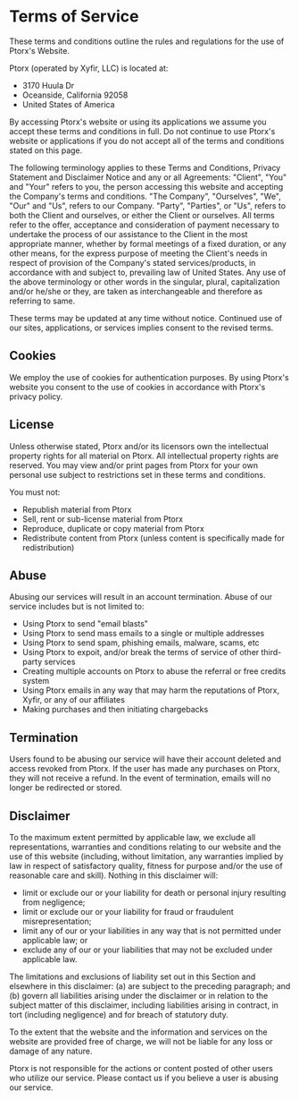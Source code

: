 # Terms of Service

These terms and conditions outline the rules and regulations for the use of Ptorx's Website.

Ptorx (operated by Xyfir, LLC) is located at:

- 3170 Huula Dr
- Oceanside, California 92058
- United States of America

By accessing Ptorx's website or using its applications we assume you accept these terms and conditions in full. Do not continue to use Ptorx's website or applications if you do not accept all of the terms and conditions stated on this page.

The following terminology applies to these Terms and Conditions, Privacy Statement and Disclaimer Notice and any or all Agreements: "Client", "You" and "Your" refers to you, the person accessing this website and accepting the Company's terms and conditions. "The Company", "Ourselves", "We", "Our" and "Us", refers to our Company. "Party", "Parties", or "Us", refers to both the Client and ourselves, or either the Client or ourselves. All terms refer to the offer, acceptance and consideration of payment necessary to undertake the process of our assistance to the Client in the most appropriate manner, whether by formal meetings of a fixed duration, or any other means, for the express purpose of meeting the Client's needs in respect of provision of the Company's stated services/products, in accordance with and subject to, prevailing law of United States. Any use of the above terminology or other words in the singular, plural, capitalization and/or he/she or they, are taken as interchangeable and therefore as referring to same.

These terms may be updated at any time without notice. Continued use of our sites, applications, or services implies consent to the revised terms.

## Cookies

We employ the use of cookies for authentication purposes. By using Ptorx's website you consent to the use of cookies in accordance with Ptorx's privacy policy.

## License

Unless otherwise stated, Ptorx and/or its licensors own the intellectual property rights for all material on Ptorx. All intellectual property rights are reserved. You may view and/or print pages from Ptorx for your own personal use subject to restrictions set in these terms and conditions.

You must not:

- Republish material from Ptorx
- Sell, rent or sub-license material from Ptorx
- Reproduce, duplicate or copy material from Ptorx
- Redistribute content from Ptorx (unless content is specifically made for redistribution)

## Abuse

Abusing our services will result in an account termination. Abuse of our service includes but is not limited to:

- Using Ptorx to send "email blasts"
- Using Ptorx to send mass emails to a single or multiple addresses
- Using Ptorx to send spam, phishing emails, malware, scams, etc
- Using Ptorx to expoit, and/or break the terms of service of other third-party services
- Creating multiple accounts on Ptorx to abuse the referral or free credits system
- Using Ptorx emails in any way that may harm the reputations of Ptorx, Xyfir, or any of our affiliates
- Making purchases and then initiating chargebacks

## Termination

Users found to be abusing our service will have their account deleted and access revoked from Ptorx. If the user has made any purchases on Ptorx, they will not receive a refund. In the event of termination, emails will no longer be redirected or stored.

## Disclaimer

To the maximum extent permitted by applicable law, we exclude all representations, warranties and conditions relating to our website and the use of this website (including, without limitation, any warranties implied by law in respect of satisfactory quality, fitness for purpose and/or the use of reasonable care and skill). Nothing in this disclaimer will:

- limit or exclude our or your liability for death or personal injury resulting from negligence;
- limit or exclude our or your liability for fraud or fraudulent misrepresentation;
- limit any of our or your liabilities in any way that is not permitted under applicable law; or
- exclude any of our or your liabilities that may not be excluded under applicable law.

The limitations and exclusions of liability set out in this Section and elsewhere in this disclaimer: (a) are subject to the preceding paragraph; and (b) govern all liabilities arising under the disclaimer or in relation to the subject matter of this disclaimer, including liabilities arising in contract, in tort (including negligence) and for breach of statutory duty.

To the extent that the website and the information and services on the website are provided free of charge, we will not be liable for any loss or damage of any nature.

Ptorx is not responsible for the actions or content posted of other users who utilize our service. Please contact us if you believe a user is abusing our service.
